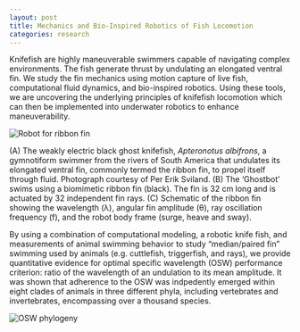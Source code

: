 ```yaml
---
layout: post
title: Mechanics and Bio-Inspired Robotics of Fish Locomotion
categories: research
---
```


Knifefish are highly maneuverable swimmers capable of navigating complex environments. The fish generate thrust by undulating an elongated ventral fin. We study the fin mechanics using motion capture of live fish, computational fluid dynamics, and bio-inspired robotics. Using these tools, we are uncovering the underlying principles of knifefish locomotion which can then be implemented into underwater robotics to enhance maneuverability.


![Robot for ribbon fin]({{site.url}}/assets/Fig01_fish.png) 

(A) The weakly electric black ghost knifefish, *Apteronotus albifrons*, a gymnotiform swimmer from the rivers of South America that undulates its elongated ventral fin, commonly termed the ribbon fin, to propel itself through fluid. Photograph courtesy of Per Erik Sviland. (B) The ‘Ghostbot’ swims using a biomimetic ribbon fin (black). The fin is 32 cm long and is actuated by 32 independent fin rays. (C) Schematic of the ribbon fin showing the wavelength (λ), angular fin amplitude (θ), ray oscillation frequency (f), and the robot body frame (surge, heave and sway).


By using a combination of computational modeling, a robotic knife fish, and measurements of animal swimming behavior to study “median/paired fin” swimming used by animals (e.g. cuttlefish, triggerfish, and rays), we provide quantitative evidence for optimal specific wavelength (OSW) performance criterion: ratio of the wavelength of an undulation to its mean amplitude. It was shown that adherence to the OSW was indpedently emerged within eight clades of animals in three different phyla, including vertebrates and invertebrates, encompassing over a thousand species.

![OSW phylogeny]({{site.url}}/assets/Fig2_fish.png)



